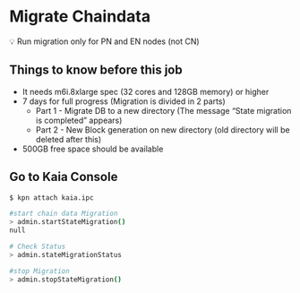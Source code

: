 # Migrate Chaindata

<aside>
💡 Run migration only for PN and EN nodes (not CN)

</aside>

## Things to know before this job <a id="things-to-know-before-this-job"></a>

- It needs m6i.8xlarge spec (32 cores and 128GB memory) or higher
- 7 days for full progress (Migration is divided in 2 parts)
  - Part 1 - Migrate DB to a new directory (The message “State migration is completed”  appears)
  - Part 2 - New Block generation on new directory (old directory will be deleted after this)
- 500GB free space should be available

## Go to Kaia Console

```bash
$ kpn attach kaia.ipc

#start chain data Migration
> admin.startStateMigration()
null

# Check Status
> admin.stateMigrationStatus

#stop Migration
> admin.stopStateMigration()

```
